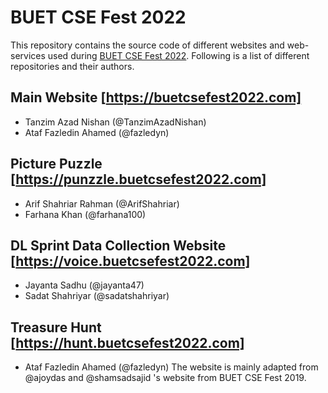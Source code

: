 # BUET CSE Fest 2022
This repository contains the source code of different websites and web-services used during [BUET CSE Fest 2022](https://fb.me/buetcsefest2022). Following is a list of different repositories and their authors.

## Main Website [https://buetcsefest2022.com]
- Tanzim Azad Nishan (@TanzimAzadNishan)
- Ataf Fazledin Ahamed (@fazledyn)

## Picture Puzzle [https://punzzle.buetcsefest2022.com]
- Arif Shahriar Rahman (@ArifShahriar)
- Farhana Khan (@farhana100)

## DL Sprint Data Collection Website [https://voice.buetcsefest2022.com]
- Jayanta Sadhu (@jayanta47)
- Sadat Shahriyar (@sadatshahriyar)

## Treasure Hunt [https://hunt.buetcsefest2022.com]
- Ataf Fazledin Ahamed (@fazledyn)
The website is mainly adapted from @ajoydas and @shamsadsajid 's website from BUET CSE Fest 2019.
